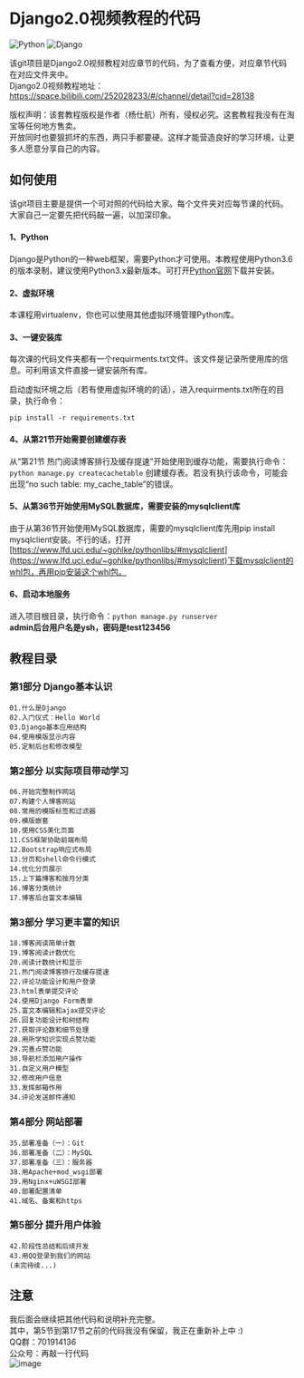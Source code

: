 # Django2.0视频教程的代码
![Python](https://img.shields.io/badge/Python-3.x-519dd9.svg)
![Django](https://img.shields.io/badge/Django-2.x-519dd9.svg)

该git项目是Django2.0视频教程对应章节的代码，为了查看方便，对应章节代码在对应文件夹中。<br>
Django2.0视频教程地址：https://space.bilibili.com/252028233/#/channel/detail?cid=28138

版权声明：该套教程版权是作者（杨仕航）所有，侵权必究。这套教程我没有在淘宝等任何地方售卖。<br>
开放同时也要狠抓坏的东西，两只手都要硬。这样才能营造良好的学习环境，让更多人愿意分享自己的内容。

## 如何使用
该git项目主要是提供一个可对照的代码给大家。每个文件夹对应每节课的代码。大家自己一定要先把代码敲一遍，以加深印象。

#### 1、Python
Django是Python的一种web框架，需要Python才可使用。本教程使用Python3.6的版本录制，建议使用Python3.x最新版本。可打开[Python官网](https://www.python.org/downloads/)下载并安装。

#### 2、虚拟环境
本课程用virtualenv，你也可以使用其他虚拟环境管理Python库。

#### 3、一键安装库
每次课的代码文件夹都有一个requirments.txt文件。该文件是记录所使用库的信息。可利用该文件直接一键安装所有库。

启动虚拟环境之后（若有使用虚拟环境的的话），进入requirments.txt所在的目录，执行命令：

```pip install -r requirements.txt```

#### 4、从第21节开始需要创建缓存表
从“第21节 热门阅读博客排行及缓存提速”开始使用到缓存功能，需要执行命令：```python manage.py createcachetable``` 创建缓存表。若没有执行该命令，可能会出现“no such table: my_cache_table”的错误。

#### 5、从第36节开始使用MySQL数据库，需要安装的mysqlclient库
由于从第36节开始使用MySQL数据库，需要的mysqlclient库先用pip install mysqlclient安装。不行的话，打开[https://www.lfd.uci.edu/~gohlke/pythonlibs/#mysqlclient](https://www.lfd.uci.edu/~gohlke/pythonlibs/#mysqlclient)下载mysqlclient的whl包，再用pip安装这个whl包。

#### 6、启动本地服务
进入项目根目录，执行命令：```python manage.py runserver```<br>
<b>admin后台用户名是ysh，密码是test123456</b>

## 教程目录
### 第1部分 Django基本认识
    01.什么是Django
    02.入门仪式：Hello World
    03.Django基本应用结构
    04.使用模版显示内容
    05.定制后台和修改模型


### 第2部分 以实际项目带动学习
    06.开始完整制作网站
    07.构建个人博客网站
    08.常用的模版标签和过滤器
    09.模版嵌套
    10.使用CSS美化页面
    11.CSS框架协助前端布局
    12.Bootstrap响应式布局
    13.分页和shell命令行模式
    14.优化分页展示
    15.上下篇博客和按月分类
    16.博客分类统计
    17.博客后台富文本编辑


### 第3部分 学习更丰富的知识
    18.博客阅读简单计数
    19.博客阅读计数优化
    20.阅读计数统计和显示
    21.热门阅读博客排行及缓存提速
    22.评论功能设计和用户登录
    23.html表单提交评论
    24.使用Django Form表单
    25.富文本编辑和ajax提交评论
    26.回复功能设计和树结构
    27.获取评论数和细节处理
    28.用所学知识实现点赞功能
    29.完善点赞功能
    30.导航栏添加用户操作
    31.自定义用户模型
    32.修改用户信息
    33.发挥邮箱作用
    34.评论发送邮件通知


### 第4部分 网站部署
    35.部署准备（一）：Git
    36.部署准备（二）：MySQL
    37.部署准备（三）：服务器
    38.用Apache+mod_wsgi部署
    39.用Nginx+uWSGI部署
    40.部署配置清单
    41.域名、备案和https
    
### 第5部分 提升用户体验
    42.阶段性总结和后续开发
    43.用QQ登录到我们的网站
    (未完待续...)

## 注意
我后面会继续把其他代码和说明补充完整。<br>
其中，第5节到第17节之前的代码我没有保留，我正在重新补上中 :)<br>
QQ群：701914136<br>
公众号：再敲一行代码<br>
![image](http://yshblog.com/static/img/weixin_mp_qrcode.jpg)
